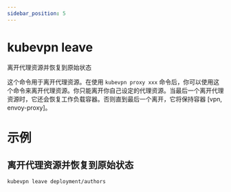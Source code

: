 ```yaml
---
sidebar_position: 5
---
```


# kubevpn leave

离开代理资源并恢复到原始状态

这个命令用于离开代理资源。在使用 `kubevpn proxy xxx`
命令后，你可以使用这个命令来离开代理资源。你只能离开你自己设定的代理资源。当最后一个离开代理资源时，它还会恢复工作负载容器。否则直到最后一个离开，它将保持容器 [vpn, envoy-proxy]。

# 示例

## 离开代理资源并恢复到原始状态

```shell
kubevpn leave deployment/authors
```